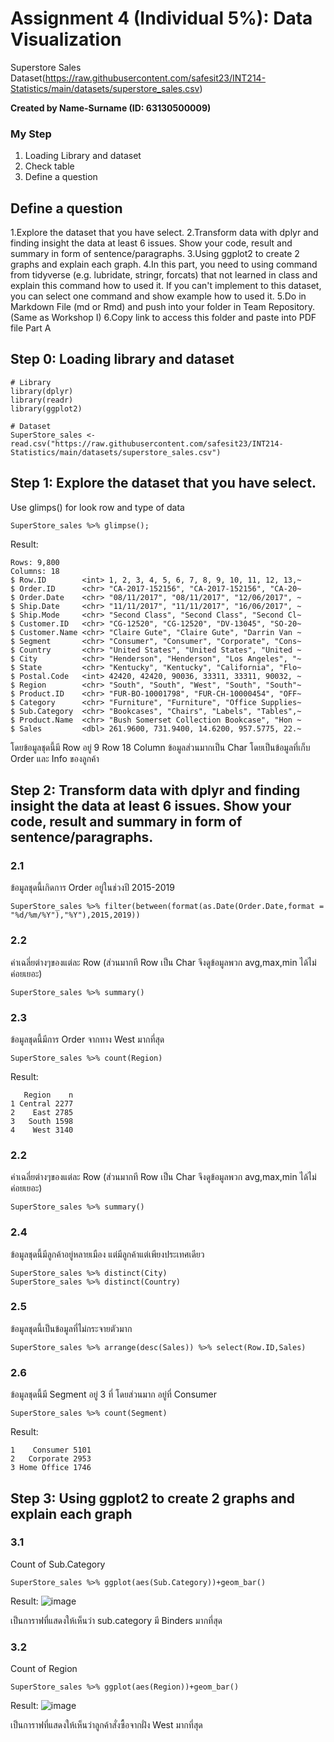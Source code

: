 # Assignment 4 (Individual 5%): Data Visualization

Superstore Sales Dataset(https://raw.githubusercontent.com/safesit23/INT214-Statistics/main/datasets/superstore_sales.csv)

**Created by Name-Surname (ID: 63130500009)**

### My Step
1. Loading Library and dataset
2. Check table
3. Define a question

## Define a question

1.Explore the dataset that you have select.
2.Transform data with dplyr and finding insight the data at least 6 issues. Show your code, result and summary in form of sentence/paragraphs.
3.Using ggplot2 to create 2 graphs and explain each graph.
4.In this part, you need to using command from tidyverse (e.g. lubridate, stringr, forcats) that not learned in class and explain this command how to used it. If you can't implement to this dataset, you can select one command and show example how to used it.
5.Do in Markdown File (md or Rmd) and push into your folder in Team Repository. (Same as Workshop I)
6.Copy link to access this folder and paste into PDF file Part A


## Step 0: Loading library and dataset

```
# Library
library(dplyr)
library(readr)      
library(ggplot2)

# Dataset
SuperStore_sales <- read.csv("https://raw.githubusercontent.com/safesit23/INT214-Statistics/main/datasets/superstore_sales.csv")
```

## Step 1: Explore the dataset that you have select.

Use glimps() for look row and type of data
```
SuperStore_sales %>% glimpse();
```
Result:
```
Rows: 9,800
Columns: 18
$ Row.ID        <int> 1, 2, 3, 4, 5, 6, 7, 8, 9, 10, 11, 12, 13,~
$ Order.ID      <chr> "CA-2017-152156", "CA-2017-152156", "CA-20~
$ Order.Date    <chr> "08/11/2017", "08/11/2017", "12/06/2017", ~
$ Ship.Date     <chr> "11/11/2017", "11/11/2017", "16/06/2017", ~
$ Ship.Mode     <chr> "Second Class", "Second Class", "Second Cl~
$ Customer.ID   <chr> "CG-12520", "CG-12520", "DV-13045", "SO-20~
$ Customer.Name <chr> "Claire Gute", "Claire Gute", "Darrin Van ~
$ Segment       <chr> "Consumer", "Consumer", "Corporate", "Cons~
$ Country       <chr> "United States", "United States", "United ~
$ City          <chr> "Henderson", "Henderson", "Los Angeles", "~
$ State         <chr> "Kentucky", "Kentucky", "California", "Flo~
$ Postal.Code   <int> 42420, 42420, 90036, 33311, 33311, 90032, ~
$ Region        <chr> "South", "South", "West", "South", "South"~
$ Product.ID    <chr> "FUR-BO-10001798", "FUR-CH-10000454", "OFF~
$ Category      <chr> "Furniture", "Furniture", "Office Supplies~
$ Sub.Category  <chr> "Bookcases", "Chairs", "Labels", "Tables",~
$ Product.Name  <chr> "Bush Somerset Collection Bookcase", "Hon ~
$ Sales         <dbl> 261.9600, 731.9400, 14.6200, 957.5775, 22.~
```
โดยข้อมูลชุดนี้มี Row อยู่ 9 Row 18 Column ข้อมูลส่วนมากเป็น Char โดยเป็นข้อมูลที่เก็บ Order และ Info ของลูกค้า

## Step 2: Transform data with dplyr and finding insight the data at least 6 issues. Show your code, result and summary in form of sentence/paragraphs.
### 2.1
ข้อมูลชุดนี้เกิดการ Order อยู่ในช่วงปี 2015-2019
```
SuperStore_sales %>% filter(between(format(as.Date(Order.Date,format = "%d/%m/%Y"),"%Y"),2015,2019))
```
### 2.2
ค่าเฉลี่ยต่างๆของแต่ละ Row (ส่วนมากที Row เป็น Char จึงดูข้อมูลพวก avg,max,min ได้ไม่ค่อยเยอะ)
```
SuperStore_sales %>% summary()
```
### 2.3
ข้อมูลชุดนี้มีการ Order จากทาง West มากที่สุด
```
SuperStore_sales %>% count(Region)
```
Result:
```
   Region    n
1 Central 2277
2    East 2785
3   South 1598
4    West 3140
```
### 2.2
ค่าเฉลี่ยต่างๆของแต่ละ Row (ส่วนมากที Row เป็น Char จึงดูข้อมูลพวก avg,max,min ได้ไม่ค่อยเยอะ)
```
SuperStore_sales %>% summary()
```
### 2.4
ข้อมูลชุดนี้มีลูกค้าอยู่หลายเมือง แต่มีลูกค้าแต่เพียงประเทศเดียว
```
SuperStore_sales %>% distinct(City)
SuperStore_sales %>% distinct(Country)
```
### 2.5
ข้อมูลชุดนี้เป็นข้อมูลที่ไม่กระจายตัวมาก
```
SuperStore_sales %>% arrange(desc(Sales)) %>% select(Row.ID,Sales) 
```
### 2.6
ข้อมูลชุดนี้มี Segment อยู่ 3 ที่ โดยส่วนมาก อยู่ที่ Consumer
```
SuperStore_sales %>% count(Segment) 
```
Result:
```
1    Consumer 5101
2   Corporate 2953
3 Home Office 1746
```
## Step 3: Using ggplot2 to create 2 graphs and explain each graph
### 3.1 
Count of Sub.Category
```
SuperStore_sales %>% ggplot(aes(Sub.Category))+geom_bar() 
```
Result:
![image](https://user-images.githubusercontent.com/72536629/138098368-9c0dd1e0-8f01-496d-bb4b-92e59034095a.png)

เป็นการาฟที่แสดงให้เห็นว่า sub.category มี Binders มากที่สุด

### 3.2 
Count of Region
```
SuperStore_sales %>% ggplot(aes(Region))+geom_bar() 
```
Result:
![image](https://user-images.githubusercontent.com/72536629/138098443-f65f0136-37e0-4aaf-858e-9f3b9fa7409d.png)


เป็นการาฟที่แสดงให้เห็นว่าลูกค้าสั่งซื้อจากฝั่ง West มากที่สุด

